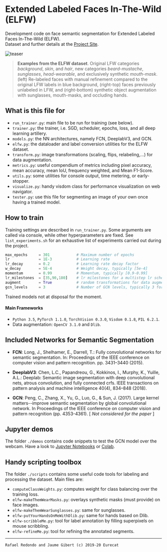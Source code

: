 # Extended Labeled Faces In-The-Wild (ELFW)

Development code on face semantic segmentation for Extended Labeled Faces In-The-Wild (ELFW).		
Dataset and further details at the [Project Site](https://multimedia-eurecat.github.io/2020/06/22/extended-faces-in-the-wild.html).

![teaser](assets/teaser.jpg)

>**Examples from the ELFW dataset**. Original LFW categories *background*, *skin*, and *hair*, new categories *beard-mustache*, *sunglasses*, *head-wearable*, and exclusively synthetic *mouth-mask*. (left) Re-labeled faces with manual refinement compared to the original LFW labels in blue background, (right-top) faces previously unlabeled in LFW, and (right-bottom) synthetic object augmentation with sunglasses, mouth-masks, and occluding hands.


## What is this file for

- `run_trainer.py`: main file to be run for training (see below).
- `trainer.py`: the trainer, i.e. SGD, scheduler, epochs, loss, and all deep learning artillery.
- `models.py`: the NN architectures, namely FCN, DeeplabV3, and GCN.
- `elfw.py`: the dataloader and label conversion utilities for the ELFW dataset.
- `transform.py`: image transformations (scaling, flips, relabeling,...) for data augmentation.
- `metrics.py`: useful compendium of metrics including pixel accuracy, mean accuracy, mean IoU, frequency weighted, and Mean F1-Score.
- `utils.py`: some utilities for console output, time metering, or early-stopper.
- `visualize.py`: handy visdom class for performance visualization on web navigator.
- `tester.py`: use this file for segmenting an image of your own once having a trained model.


## How to train

Training settings are described in `run_trainer.py`. Some arguments are called via console, while other hyperparameters are fixed. See `list_experiments.sh` for an exhaustive list of experiments carried out during the project.

```python
max_epochs     = 301      		# Maximum number of epochs 
lr             = 1E-3     		# Learning rate
lr_decay       = 0.2      		# Learning rate decay factor
w_decay        = 5E-4     		# Weight decay, typically [5e-4]
momentum       = 0.99     		# Momentum, typically [0.9-0.99]
lr_milestones  = [35,90,180] 	# lr milestones for a multistep lr scheduler
augment        = True     		# random transformations for data augmentation
gcn_levels     = 3        		# Number of GCN levels, typically 3 for 256x256 and 4 for 512x512 image sizes
```

Trained models not at disposal for the moment.

#### Main Frameworks

- `Python 3.5`, `PyTorch 1.1.0`, `TorchVision 0.3.0`, `Visdom 0.1.8`, `PIL 6.2.1`.
- Data augmentation: `OpenCV 3.1.0` and `Dlib`.



## Included Networks for Semantic Segmentation

- **FCN**: Long, J., Shelhamer, E., Darrell, T.: Fully convolutional networks for semantic segmentation. In: Proceedings of the IEEE conference on computer vision and pattern recognition. pp. 3431–3440 (2015).

- **DeeplabV3**: Chen, L.C., Papandreou, G., Kokkinos, I., Murphy, K., Yuille, A.L.: Deeplab: Semantic image segmentation with deep convolutional nets, atrous convolution, and fully connected crfs. IEEE transactions on pattern analysis and machine intelligence 40(4), 834–848 (2018).

- **GCN**: Peng, C., Zhang, X., Yu, G., Luo, G., & Sun, J. (2017). Large kernel matters--improve semantic segmentation by global convolutional network. In Proceedings of the IEEE conference on computer vision and pattern recognition (pp. 4353-4361). [ *Not considered for the paper* ]


## Jupyter demos

The folder `./demos` contains code snippets to test the GCN model over the webcam. Have a look to [Jupyter Notebooks](https://jupyter.org/) or [Colab](https://colab.research.google.com/).


## Handy scripting toolbox

The folder `./scripts` contains some useful code tools for labeling and processing the dataset. Main files are:

- `computeClassWeights.py`: computes weight for class balancing over the training loss.
- `elfw-makeThemWearMasks.py`: overlays synthetic masks (must provide) on face images.
- `elfw-makeThemWearSunglasses.py`: same for sunglasses.
- `elfw-putYourHandsOnMeWithDlib.py`: same for hands based on Dlib.
- `elfw-scribbleMe.py`: tool for label annotation by filling superpixels on mouse scribbling.
- `elfw-refineMe.py`: tool for refining the annotated segments.

--- 
	Rafael Redondo and Jaume Gibert (c) 2019-20 Eurecat
